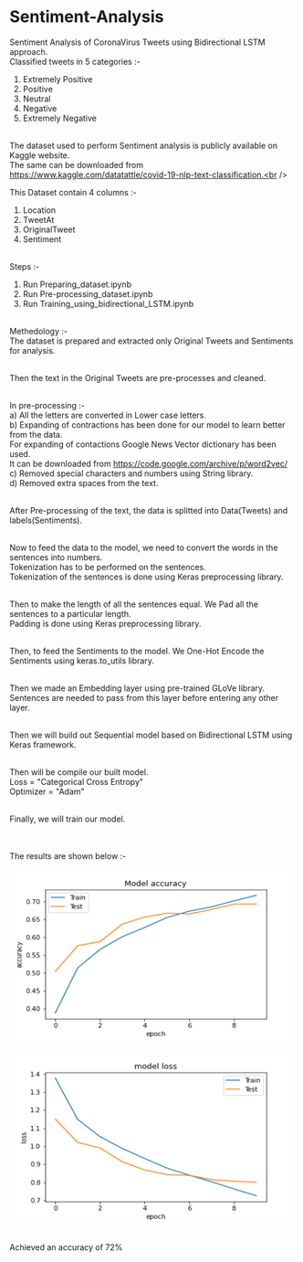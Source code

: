 # Sentiment-Analysis
Sentiment Analysis of CoronaVirus Tweets using Bidirectional LSTM approach.<br />
Classified tweets in 5 categories :-<br />
1. Extremely Positive
2. Positive
3. Neutral
4. Negative
5. Extremely Negative<br /><br />

The dataset used to perform Sentiment analysis is publicly available on Kaggle website.<br />
The same can be downloaded from https://www.kaggle.com/datatattle/covid-19-nlp-text-classification.<br /><br />

This Dataset contain 4 columns :-<br />
1. Location<br />
2. TweetAt<br />
3. OriginalTweet<br />
4. Sentiment<br /><br />

Steps :-<br />
1. Run Preparing_dataset.ipynb<br />
2. Run Pre-processing_dataset.ipynb<br />
3. Run Training_using_bidirectional_LSTM.ipynb<br /><br />

Methedology :-<br />
The dataset is prepared and extracted only Original Tweets and Sentiments for analysis.<br /><br />

Then the text in the Original Tweets are pre-processes and cleaned.<br /><br />

In pre-processing :-<br />
a) All the letters are converted in Lower case letters.<br />
b) Expanding of contractions has been done for our model to learn better from the data.<br />
For expanding of contactions Google News Vector dictionary has been used.<br />
It can be downloaded from https://code.google.com/archive/p/word2vec/<br />
c) Removed special characters and numbers using String library.<br />
d) Removed extra spaces from the text.<br /><br />

After Pre-processing of the text, the data is splitted into Data(Tweets) and labels(Sentiments).<br /><br />

Now to feed the data to the model, we need to convert the words in the sentences into numbers.<br />
Tokenization has to be performed on the sentences.<br />
Tokenization of the sentences is done using Keras preprocessing library.<br /><br />

Then to make the length of all the sentences equal. We Pad all the sentences to a particular length.<br />
Padding is done using Keras preprocessing library.<br /><br />

Then, to feed the Sentiments to the model. We One-Hot Encode the Sentiments using keras.to_utils library.<br /><br />

Then we made an Embedding layer using pre-trained GLoVe library.<br />
Sentences are needed to pass from this layer before entering any other layer.<br /><br />

Then we will build out Sequential model based on Bidirectional LSTM using Keras framework.<br /><br />

Then will be compile our built model.<br />
Loss      = "Categorical Cross Entropy"<br />
Optimizer = "Adam"<br /><br />

Finally, we will train our model.<br /><br /><br />


The results are shown below :-<br />

<img src="https://github.com/gearhead0909/Sentiment-Analysis/blob/master/Accuracy.png" alt="alt text" width="500" height="300"><br /><br />
<img src="https://github.com/gearhead0909/Sentiment-Analysis/blob/master/Loss.png" alt="alt text" width="500" height="300"><br /><br />

Achieved an accuracy of 72%

